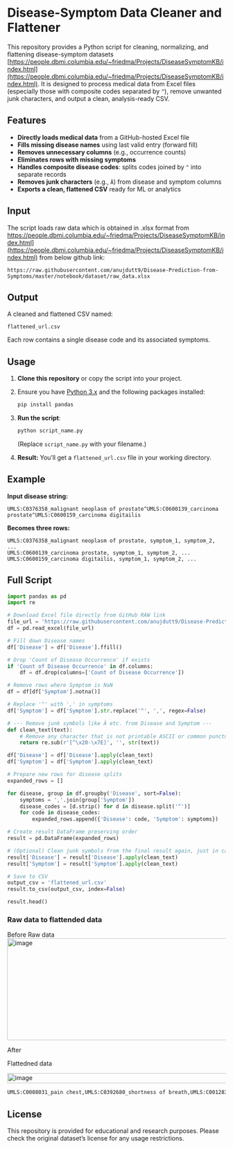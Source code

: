 # Disease-Symptom Data Cleaner and Flattener

This repository provides a Python script for cleaning, normalizing, and flattening disease-symptom datasets [https://people.dbmi.columbia.edu/~friedma/Projects/DiseaseSymptomKB/index.html](https://people.dbmi.columbia.edu/~friedma/Projects/DiseaseSymptomKB/index.html).
It is designed to process medical data from Excel files (especially those with composite codes separated by `^`), remove unwanted junk characters, and output a clean, analysis-ready CSV.

## Features

* **Directly loads medical data** from a GitHub-hosted Excel file
* **Fills missing disease names** using last valid entry (forward fill)
* **Removes unnecessary columns** (e.g., occurrence counts)
* **Eliminates rows with missing symptoms**
* **Handles composite disease codes**: splits codes joined by `^` into separate records
* **Removes junk characters** (e.g., `Â`) from disease and symptom columns
* **Exports a clean, flattened CSV** ready for ML or analytics

## Input

The script loads raw data which is obtained in .xlsx format from https://people.dbmi.columbia.edu/~friedma/Projects/DiseaseSymptomKB/index.html](https://people.dbmi.columbia.edu/~friedma/Projects/DiseaseSymptomKB/index.html) from below github link:

```
https://raw.githubusercontent.com/anujdutt9/Disease-Prediction-from-Symptoms/master/notebook/dataset/raw_data.xlsx
```

## Output

A cleaned and flattened CSV named:

```
flattened_url.csv
```

Each row contains a single disease code and its associated symptoms.

## Usage

1. **Clone this repository** or copy the script into your project.

2. Ensure you have [Python 3.x](https://www.python.org/downloads/) and the following packages installed:

   ```bash
   pip install pandas
   ```

3. **Run the script**:

   ```bash
   python script_name.py
   ```

   (Replace `script_name.py` with your filename.)

4. **Result:**
   You’ll get a `flattened_url.csv` file in your working directory.

## Example

**Input disease string:**

```
UMLS:C0376358_malignant neoplasm of prostate^UMLS:C0600139_carcinoma prostate^UMLS:C0600159_carcinoma digitailis
```

**Becomes three rows:**

```
UMLS:C0376358_malignant neoplasm of prostate, symptom_1, symptom_2, ...
UMLS:C0600139_carcinoma prostate, symptom_1, symptom_2, ...
UMLS:C0600159_carcinoma digitailis, symptom_1, symptom_2, ...
```

## Full Script

```python
import pandas as pd
import re

# Download Excel file directly from GitHub RAW link
file_url = 'https://raw.githubusercontent.com/anujdutt9/Disease-Prediction-from-Symptoms/master/notebook/dataset/raw_data.xlsx'
df = pd.read_excel(file_url)

# Fill down Disease names
df['Disease'] = df['Disease'].ffill()

# Drop 'Count of Disease Occurrence' if exists
if 'Count of Disease Occurrence' in df.columns:
    df = df.drop(columns=['Count of Disease Occurrence'])

# Remove rows where Symptom is NaN
df = df[df['Symptom'].notna()]

# Replace '^' with ',' in symptoms
df['Symptom'] = df['Symptom'].str.replace('^', ',', regex=False)

# --- Remove junk symbols like Â etc. from Disease and Symptom ---
def clean_text(text):
    # Remove any character that is not printable ASCII or common punctuation/space
    return re.sub(r'[^\x20-\x7E]', '', str(text))

df['Disease'] = df['Disease'].apply(clean_text)
df['Symptom'] = df['Symptom'].apply(clean_text)

# Prepare new rows for disease splits
expanded_rows = []

for disease, group in df.groupby('Disease', sort=False):
    symptoms = ','.join(group['Symptom'])
    disease_codes = [d.strip() for d in disease.split('^')]
    for code in disease_codes:
        expanded_rows.append({'Disease': code, 'Symptom': symptoms})

# Create result DataFrame preserving order
result = pd.DataFrame(expanded_rows)

# (Optional) Clean junk symbols from the final result again, just in case
result['Disease'] = result['Disease'].apply(clean_text)
result['Symptom'] = result['Symptom'].apply(clean_text)

# Save to CSV
output_csv = 'flattened_url.csv'
result.to_csv(output_csv, index=False)

result.head()
```

### Raw data to flattended data

Before Raw data
<img width="1076" height="234" alt="image" src="https://github.com/user-attachments/assets/ba927d36-f878-47be-9c2e-2882bc5a7152" />

After

Flattedned data

<img width="1796" height="23" alt="image" src="https://github.com/user-attachments/assets/5747fff8-c3e3-411d-8ada-554ac35a8d7e" />


   ```bash
UMLS:C0008031_pain chest,UMLS:C0392680_shortness of breath,UMLS:C0012833_dizziness,UMLS:C0004093_asthenia,UMLS:C0085639_fall,UMLS:C0039070_syncope,UMLS:C0042571_vertigo,UMLS:C0038990_sweat,UMLS:C0700590_sweating increased,UMLS:C0030252_palpitation,UMLS:C0027497_nausea,UMLS:C0002962_angina pectoris,UMLS:C0438716_pressure chest
   ```



## License

This repository is provided for educational and research purposes.
Please check the original dataset’s license for any usage restrictions.


